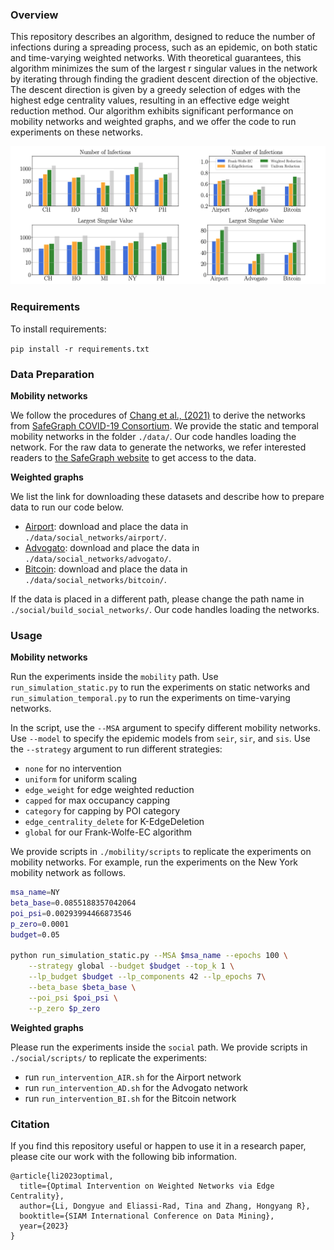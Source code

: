 ### Overview

This repository describes an algorithm, designed to reduce the number of infections during a spreading process, such as an epidemic, on both static and time-varying weighted networks. With theoretical guarantees, this algorithm minimizes the sum of the largest r singular values in the network by iterating through finding the gradient descent direction of the objective. The descent direction is given by a greedy selection of edges with the highest edge centrality values, resulting in an effective edge weight reduction method. Our algorithm exhibits significant performance on mobility networks and weighted graphs, and we offer the code to run experiments on these networks.

<div align=center><img src='main.png' width="650"></div>

### Requirements

To install requirements:

``` pip install -r requirements.txt ```

### Data Preparation

**Mobility networks** 

We follow the procedures of [Chang et al., (2021)](https://www.nature.com/articles/s41586-020-2923-3) to derive the networks from [SafeGraph COVID-19 Consortium](https://www.safegraph.com/academics). We provide the static and temporal mobility networks in the folder `./data/`. Our code handles loading the network. For the raw data to generate the networks, we refer interested readers to [the SafeGraph website](https://www.safegraph.com/blog/safegraph-partners-with-dewey) to get access to the data. 

**Weighted graphs** 

We list the link for downloading these datasets and describe how to prepare data to run our code below.

- [Airport](http://opsahl.co.uk/tnet/datasets/openflights.txt): download and place the data in `./data/social_networks/airport/`. 
- [Advogato](https://downloads.skewed.de/mirror/konect.cc/files/download.tsv.advogato.tar.bz2): download and place the data in `./data/social_networks/advogato/`. 
- [Bitcoin](http://snap.stanford.edu/data/soc-sign-bitcoinalpha.html): download and place the data in `./data/social_networks/bitcoin/`. 

If the data is placed in a different path, please change the path name in `./social/build_social_networks/`. Our code handles loading the networks.

### Usage

**Mobility networks**

Run the experiments inside the `mobility` path. Use `run_simulation_static.py` to run the experiments on static networks and `run_simulation_temporal.py` to run the experiments on time-varying networks. 

In the script, use the `--MSA` argument to specify different mobility networks. Use `--model` to specify the epidemic models from `seir`, `sir`, and `sis`. Use the `--strategy` argument to run different strategies:

- `none` for no intervention
- `uniform` for uniform scaling
- `edge_weight` for edge weighted reduction
- `capped` for max occupancy capping
- `category` for capping by POI category
- `edge_centrality_delete` for K-EdgeDeletion
- `global` for our Frank-Wolfe-EC algorithm

We provide scripts in `./mobility/scripts` to replicate the experiments on mobility networks. For example, run the experiments on the New York mobility network as follows. 

```bash
msa_name=NY
beta_base=0.0855188357042064
poi_psi=0.00293994466873546
p_zero=0.0001
budget=0.05

python run_simulation_static.py --MSA $msa_name --epochs 100 \
    --strategy global --budget $budget --top_k 1 \
    --lp_budget $budget --lp_components 42 --lp_epochs 7\
    --beta_base $beta_base \
    --poi_psi $poi_psi \
    --p_zero $p_zero
```



**Weighted graphs** 

Please run the experiments inside the `social` path. We provide scripts in `./social/scripts/` to replicate the experiments:

- run `run_intervention_AIR.sh` for the Airport network
- run `run_intervention_AD.sh` for the Advogato network
- run `run_intervention_BI.sh` for the Bitcoin network

### Citation

If you find this repository useful or happen to use it in a research paper, please cite our work with the following bib information.

```
@article{li2023optimal,
  title={Optimal Intervention on Weighted Networks via Edge Centrality},
  author={Li, Dongyue and Eliassi-Rad, Tina and Zhang, Hongyang R},
  booktitle={SIAM International Conference on Data Mining},
  year={2023}
}
```

